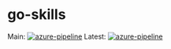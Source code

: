 # go-skills
Main:
[![azure-pipeline](https://dev.azure.com/trumanckzhou/trumanckzhou/_apis/build/status/trumanz.go-skills?branchName=main)](https://dev.azure.com/trumanckzhou/trumanckzhou/_build?definitionId=6)
Latest:
[![azure-pipeline](https://dev.azure.com/trumanckzhou/trumanckzhou/_apis/build/status/trumanz.go-skills)](https://dev.azure.com/trumanckzhou/trumanckzhou/_build?definitionId=6)